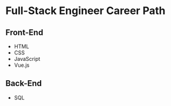# Full-Stack Engineer Career Path

## Front-End
- HTML
- CSS
- JavaScript
- Vue.js

## Back-End
- SQL
